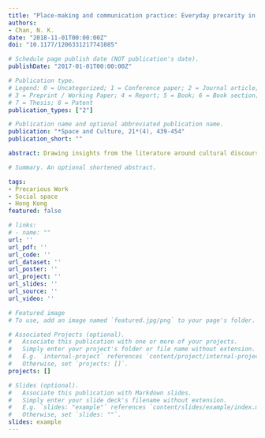 ```yaml
---
title: "Place-making and communication practice: Everyday precarity in a night market in Hong Kong"
authors:
- Chan, N. K.
date: "2018-11-01T00:00:00Z"
doi: "10.1177/1206331217741085"

# Schedule page publish date (NOT publication's date).
publishDate: "2017-01-01T00:00:00Z"

# Publication type.
# Legend: 0 = Uncategorized; 1 = Conference paper; 2 = Journal article;
# 3 = Preprint / Working Paper; 4 = Report; 5 = Book; 6 = Book section;
# 7 = Thesis; 8 = Patent
publication_types: ["2"]

# Publication name and optional abbreviated publication name.
publication: "*Space and Culture, 21*(4), 439-454"
publication_short: ""

abstract: Drawing insights from the literature around cultural discourse theory, urban informality, and precarity, this article explores how a group of unlicensed hawkers in Hong Kong engage in a place-making process of precarity. Existing research on precarity has examined the structural change in the labor market in advanced economies and labor unions’ collective resistance. Few empirical studies, however, have explicated how informal workers experience precarity in their everyday life. To contribute to this literature, therefore, this study examines how hawkers in Hong Kong constitute their class identities and the meanings of place while facing legal and spatial ambiguities on a daily basis. While interlocutors articulate different class identities, they constitute themselves as precarious beings through spatial practice. Rather than engaging in collective resistance against precarity, hawkers develop culturally distinctive practices to adapt to the power structure in which they operate. This article highlights the dialectical relationship between spatial practice and precarity as contextualizing precarity in developing Asia.

# Summary. An optional shortened abstract.

tags:
- Precarious Work
- Social space
- Hong Kong
featured: false

# links:
# - name: ""
url: ''
url_pdf: ''
url_code: ''
url_dataset: ''
url_poster: ''
url_project: ''
url_slides: ''
url_source: ''
url_video: ''

# Featured image
# To use, add an image named `featured.jpg/png` to your page's folder. 

# Associated Projects (optional).
#   Associate this publication with one or more of your projects.
#   Simply enter your project's folder or file name without extension.
#   E.g. `internal-project` references `content/project/internal-project/index.md`.
#   Otherwise, set `projects: []`.
projects: []

# Slides (optional).
#   Associate this publication with Markdown slides.
#   Simply enter your slide deck's filename without extension.
#   E.g. `slides: "example"` references `content/slides/example/index.md`.
#   Otherwise, set `slides: ""`.
slides: example
---
```

